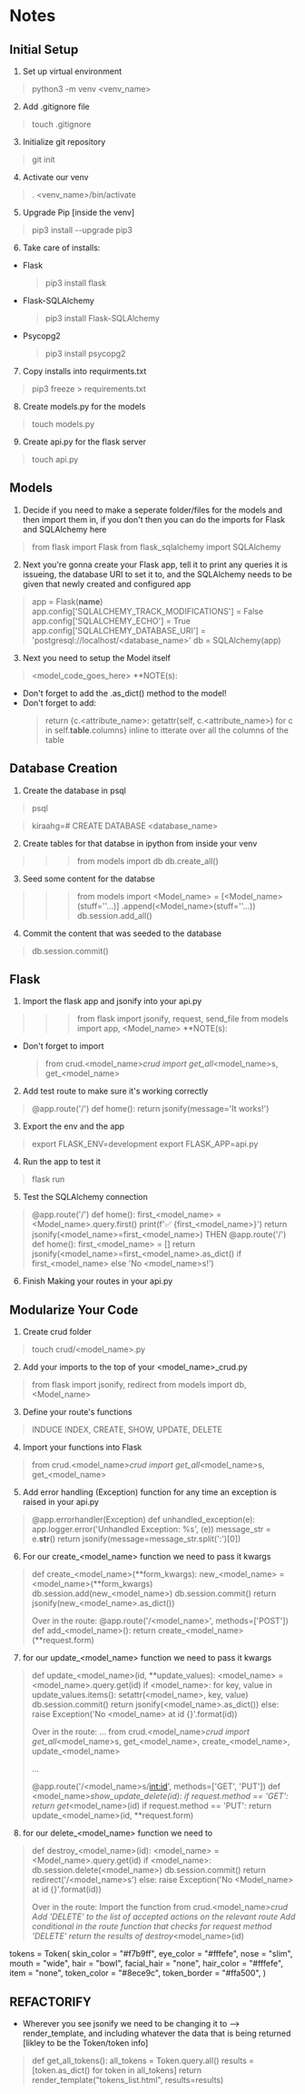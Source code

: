 # Notes

## Initial Setup
1) Set up virtual environment 
  > python3 -m venv <venv_name>

2) Add .gitignore file
  > touch .gitignore

3) Initialize git repository
  > git init

4) Activate our venv
  > . <venv_name>/bin/activate

5) Upgrade Pip [inside the venv]
  > pip3 install --upgrade pip3

6) Take care of installs:
  * Flask
    > pip3 install flask
  * Flask-SQLAlchemy
    > pip3 install Flask-SQLAlchemy
  * Psycopg2
    > pip3 install psycopg2

7) Copy installs into requirments.txt
  > pip3 freeze > requirements.txt

8) Create models.py for the models
  > touch models.py

9) Create api.py for the flask server
  > touch api.py

## Models
1) Decide if you need to make a seperate folder/files for the models and then import them in, if you don't then you can do the imports for Flask and SQLAlchemy here
  > from flask import Flask
  > from flask_sqlalchemy import SQLAlchemy

2) Next you're gonna create your Flask app, tell it to print any queries it is issueing, the database URI to set it to, and the SQLAlchemy needs to be given that newly created and configured app
  > app = Flask(__name__)
  > app.config['SQLALCHEMY_TRACK_MODIFICATIONS'] = False
  > app.config['SQLALCHEMY_ECHO'] = True
  > app.config['SQLALCHEMY_DATABASE_URI'] = 'postgresql://localhost/<database_name>'
  > db = SQLAlchemy(app)

3) Next you need to setup the Model itself
  > <model_code_goes_here>
  **NOTE(s): 
  - Don't forget to add the .as_dict() method to the model!
  - Don't forget to add:
    > return {c.<attribute_name>: getattr(self, c.<attribute_name>) for c in self.__table__.columns}
    inline to itterate over all the columns of the table

## Database Creation
1) Create the database in psql
  > psql

  > kiraahg=# CREATE DATABASE <database_name>

2) Create tables for that databse in ipython from inside your venv
  >>> from models import db
  >>> db.create_all()

3) Seed some content for the databse
  >>> from models import <Model_name>
  >>> <things> = [<Model_name>(stuff=''...)]
  >>> <things>.append(<Model_name>(stuff=''...))
  >>> db.session.add_all(<things>)

4) Commit the content that was seeded to the database
  > db.session.commit()

## Flask 
1) Import the flask app and jsonify into your api.py
  >>> from flask import jsonify, request, send_file
  >>> from models import app, <Model_name>
  **NOTE(s): 
  - Don't forget to import 
    > from crud.<model_name>_crud import get_all_<model_name>s, get_<model_name>

2) Add test route to make sure it's working correctly
  > @app.route('/')
  > def home():
  >  return jsonify(message='It works!')

3) Export the env and the app
  > export FLASK_ENV=development
  > export FLASK_APP=api.py
   
4) Run the app to test it
  > flask run

5) Test the SQLAlchemy connection 
  > @app.route('/')
  > def home():
  >   first_<model_name> = <Model_name>.query.first()
  >   print(f'✅ {first_<model_name>}')
  >   return jsonify(<model_name>=first_<model_name>)
  THEN
  > @app.route('/')
  > def home():
  >   first_<model_name> = []
  >   return jsonify(<model_name>=first_<model_name>.as_dict() if first_<model_name> else 'No <model_name>s!')

6) Finish Making your routes in your api.py

## Modularize Your Code
1) Create crud folder
  > touch crud/<model_name>.py

2) Add your imports to the top of your <model_name>_crud.py
  > from flask import jsonify, redirect
  > from models import db, <Model_name>

3) Define your route's functions
  > INDUCE
  > INDEX, CREATE, SHOW, UPDATE, DELETE

4) Import your functions into Flask
  > from crud.<model_name>_crud import get_all_<model_name>s, get_<model_name>

5) Add error handling (Exception) function for any time an exception is raised in your api.py
  > @app.errorhandler(Exception)
  >   def unhandled_exception(e):
  >     app.logger.error('Unhandled Exception: %s', (e))
  >     message_str = e.__str__()
  >     return jsonify(message=message_str.split(':')[0])

6) For our create_<model_name> function we need to pass it kwargs
  > def create_<model_name>(**form_kwargs):
  >   new_<model_name> = <model_name>(**form_kwargs)
  >   db.session.add(new_<model_name>)
  >   db.session.commit()
  >   return jsonify(new_<model_name>.as_dict())
  >
  > Over in the route:
  > @app.route('/<model_name>', methods=['POST'])
  > def add_<model_name>():
  >   return create_<model_name>(**request.form)

7) for our update_<model_name> function we need to pass it kwargs
  > def update_<model_name>(id, **update_values):
  >   <model_name> = <model_name>.query.get(id)
  >   if <model_name>:
  >     for key, value in update_values.items():
  >       setattr(<model_name>, key, value)
  >     db.session.commit()
  >     return jsonify(<model_name>.as_dict())
  >   else:
  >     raise Exception('No <model_name> at id {}'.format(id))
  >
  > Over in the route:
  > ...
  > from crud.<model_name>_crud import get_all_<model_name>s, get_<model_name>, create_<model_name>, update_<model_name>
  > 
  > ...
  > 
  > @app.route('/<model_name>s/<int:id>', methods=['GET', 'PUT'])
  > def <model_name>_show_update_delete(id):
  >   if request.method == 'GET':
  >     return get_<model_name>(id)
  >   if request.method == 'PUT':
  >     return update_<model_name>(id, **request.form)

8) for our delete_<model_name> function we need to
  > def destroy_<model_name>(id):
  >   <model_name> = <Model_name>.query.get(id)
  >   if <model_name>:
  >     db.session.delete(<model_name>)
  >     db.session.commit()
  >     return redirect('/<model_name>s')
  >   else:
  >     raise Exception('No <Model_name> at id {}'.format(id))
  >
  > Over in the route:
  > Import the function from crud.<model_name>_crud
  > Add 'DELETE' to the list of accepted actions on the relevant route
  > Add conditional in the route function that checks for request method 'DELETE'
  > return the results of destroy_<model_name>(id) 

tokens = Token(
  skin_color = "#f7b9ff",
  eye_color = "#fffefe",
  nose = "slim",
  mouth = "wide",
  hair = "bowl",
  facial_hair = "none",
  hair_color = "#fffefe",
  item = "none",
  token_color = "#8ece9c",
  token_border = "#ffa500",
  )

## REFACTORIFY

- Wherever you see jsonify we need to be changing it to --> render_template, and including whatever the data that is being returned [likley to be the Token/token info]

> def get_all_tokens():
>   all_tokens = Token.query.all()
>   results = [token.as_dict() for token in all_tokens] 
>   return render_template("tokens_list.html", results=results)